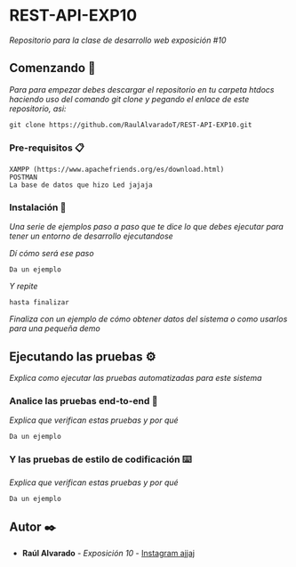 # REST-API-EXP10
_Repositorio para la clase de desarrollo web exposición #10_

## Comenzando 🚀

_Para para empezar debes descargar el repositorio en tu carpeta htdocs haciendo uso del comando git clone y pegando el enlace de este repositorio, asi:_

```
git clone https://github.com/RaulAlvaradoT/REST-API-EXP10.git
```

### Pre-requisitos 📋
```
XAMPP (https://www.apachefriends.org/es/download.html)
POSTMAN
La base de datos que hizo Led jajaja
```

### Instalación 🔧

_Una serie de ejemplos paso a paso que te dice lo que debes ejecutar para tener un entorno de desarrollo ejecutandose_

_Dí cómo será ese paso_

```
Da un ejemplo
```

_Y repite_

```
hasta finalizar
```

_Finaliza con un ejemplo de cómo obtener datos del sistema o como usarlos para una pequeña demo_

## Ejecutando las pruebas ⚙️

_Explica como ejecutar las pruebas automatizadas para este sistema_

### Analice las pruebas end-to-end 🔩

_Explica que verifican estas pruebas y por qué_

```
Da un ejemplo
```

### Y las pruebas de estilo de codificación ⌨️

_Explica que verifican estas pruebas y por qué_

```
Da un ejemplo
```
## Autor ✒️
* **Raúl Alvarado** - *Exposición 10* - [Instagram ajjaj](https://www.instagram.com/raulalvarado.jpg/)
